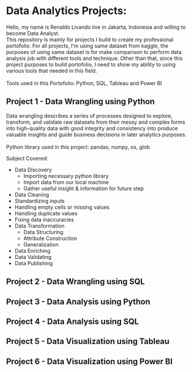 # Data Analytics Projects:
Hello, my name is Renaldo Livando live in Jakarta, Indonesia and willing to become Data Analyst.<br>
This repository is mainly for projects I build to create my professional portofolio.
For all projects, I'm using same dataset from kaggle, the purposes of using same dataset is for make comparison to perform data analysis job with different tools and technique. Other than that, since this project purposes to build portofolio, I need to show my ability to using various tools that needed in this field.<br><br>
Tools used in this Portofolio: Python, SQL, Tableau and Power BI


##  Project 1 - Data Wrangling using Python
Data wrangling describes a series of processes designed to explore, transform, and validate raw datasets from their messy and complex forms into high-quality data with good integrity and consistency into produce valuable insights and guide business decisions in later analytics purposes.<br><br>
Python library used in this project: pandas, numpy, os, glob

Subject Covered:
* Data Discovery
  * Importing necessary python library
  * Import data from our local machine
  * Gather useful insight & information for future step
* Data Cleaning
 * Standardizing inputs
  * Handling empty cells or missing values
  * Handling duplicate values
  * Fixing data inaccuracies
* Data Transformation
  * Data Structuring
  * Attribute Construction
  * Generalization
* Data Enriching
* Data Validating
* Data Publishing

## Project 2 - Data Wrangling using SQL

## Project 3 - Data Analysis using Python
## Project 4 - Data Analysis using SQL
## Project 5 - Data Visualization using Tableau
## Project 6 - Data Visualization using Power BI
